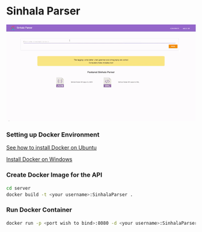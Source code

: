 # Sinhala Parser

![demo](./public/src/app/media/demo/demo.gif)

### Setting up Docker Environment
[See how to install Docker on Ubuntu](https://www.digitalocean.com/community/tutorials/how-to-install-and-use-docker-on-ubuntu-16-04#step-2-—-executing-the-docker-command-without-sudo-(optional))

[Install Docker on Windows](https://docs.docker.com/docker-for-windows/)

### Create Docker Image for the API
```bash
cd server
docker build -t <your username>:SinhalaParser .
```
### Run Docker Container 

```bash
docker run -p <port wish to bind>:8080 -d <your username>:SinhalaParser
```
